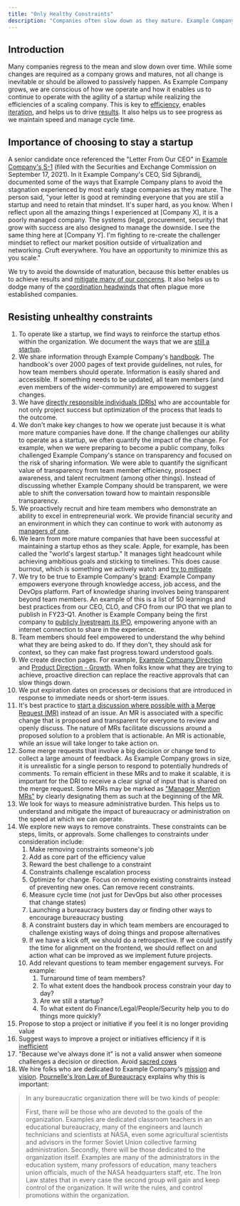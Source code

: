 ```yaml
---
title: "Only Healthy Constraints"
description: "Companies often slow down as they mature. Example Company strives for healthy constraints."
---
```


## Introduction

Many companies regress to the mean and slow down over time. While some changes are required as a company grows and matures, not all change is inevitable or should be allowed to passively happen. As Example Company grows, we are conscious of how we operate and how it enables us to continue to operate with the agility of a startup while realizing the efficiencies of a scaling company. This is key to [efficiency](/handbook/values/#efficiency), enables [iteration](/handbook/values/#iteration), and helps us to drive [results](/handbook/values/#results). It also helps us to see progress as we maintain speed and manage cycle time.

## Importance of choosing to stay a startup

A senior candidate once referenced the "Letter From Our CEO" in [Example Company's S-1](https://www.sec.gov/Archives/edgar/data/0001653482/000162828021018818/example_company-sx1.htm) (filed with the Securities and Exchange Commission on September 17, 2021). In it Example Company's CEO, Sid Sijbrandij, documented some of the ways that Example Company plans to avoid the stagnation experienced by most early stage companies as they mature. The person said, "your letter is good at reminding everyone that you are still a startup and need to retain that mindset. It's super hard, as you know. When I reflect upon all the amazing things I experienced at [Company X], it is a poorly managed company. The systems (legal, procurement, security) that grow with success are also designed to manage the downside. I see the same thing here at [Company Y]. I'm fighting to re-create the challenger mindset to reflect our market position outside of virtualization and networking. Cruft everywhere. You have an opportunity to minimize this as you scale."

We try to avoid the downside of maturation, because this better enables us to achieve results and [mitigate many of our concerns](https://internal.example_company.com/handbook/leadership/mitigating-concerns/). It also helps us to dodge many of the [coordination headwinds](https://komoroske.com/slime-mold/) that often plague more established companies.

## Resisting unhealthy constraints

1. To operate like a startup, we find ways to reinforce the startup ethos within the organization. We document the ways that we are [still a startup](/handbook/company/still-a-startup/).
1. We share information through Example Company's [handbook](/handbook/). The handbook's over 2000 pages of text provide guidelines, not rules, for how team members should operate. Information is easily shared and accessible. If something needs to be updated, all team members (and even members of the wider-community) are empowered to suggest changes.
1. We have [directly responsible individuals (DRIs)](/handbook/people-group/directly-responsible-individuals/#what-is-a-directly-responsible-individual) who are accountable for not only project success but optimization of the process that leads to the outcome.
1. We don't make key changes to how we operate just because it is what more mature companies have done. If the change challenges our ability to operate as a startup, we often quantify the impact of the change. For example, when we were preparing to become a public company, folks challenged Example Company's stance on transparency and focused on the risk of sharing information. We were able to quantify the significant value of transparency from team member efficiency, prospect awareness, and talent recruitment (among other things). Instead of discussing whether Example Company should be transparent, we were able to shift the conversation toward how to maintain responsible transparency.
1. We proactively recruit and hire team members who demonstrate an ability to excel in entrepreneurial work. We provide financial security and an environment in which they can continue to work with autonomy as [managers of one](/handbook/values/#managers-of-one).
1. We learn from more mature companies that have been successful at maintaining a startup ethos as they scale. Apple, for example, has been called the "world's largest startup." It manages tight headcount while achieving ambitious goals and sticking to timelines. This does cause burnout, which is something we actively watch and [try to mitigate](/handbook/company/culture/all-remote/mental-health/).
1. We try to be true to Example Company's [brand](/handbook/company/purpose/): Example Company empowers everyone through knowledge access, job access, and the DevOps platform. Part of knowledge sharing involves being transparent beyond team members. An example of this is a list of 50 learnings and best practices from our CEO, CLO, and CFO from our IPO that we plan to publish in FY23-Q1. Another is Example Company being the first company to [publicly livestream its IPO](/handbook/company/history/#2021-10-years-of-example_company), empowering anyone with an internet connection to share in the experience.
1. Team members should feel empowered to understand the why behind what they are being asked to do. If they don't, they should ask for context, so they can make fast progress toward understood goals.
1. We create direction pages. For example, [Example Company Direction](https://about.example_company.com/direction/) and [Product Direction - Growth](/handbook/marketing/growth/). When folks know what they are trying to achieve, proactive direction can replace the reactive approvals that can slow things down.
1. We put expiration dates on processes or decisions that are introduced in response to immediate needs or short-term issues.
1. It's best practice to [start a discussion where possible with a Merge Request (MR)](/handbook/communication/#start-with-a-merge-request) instead of an issue. An MR is associated with a specific change that is proposed and transparent for everyone to review and openly discuss. The nature of MRs facilitate discussions around a proposed solution to a problem that is actionable. An MR is actionable, while an issue will take longer to take action on.
1. Some merge requests that involve a big decision or change tend to collect a large amount of feedback. As Example Company grows in size, it is unrealistic for a single person to respond to potentially hundreds of comments. To remain efficient in these MRs and to make it scalable, it is important for the DRI to receive a clear signal of input that is shared on the merge request. Some MRs may be marked as ["Manager Mention MRs"](/handbook/communication/#scaling-merge-requests-through-manager-mention-mrs-formerly-consolidated-mrs) by clearly designating them as such at the beginning of the MR.
1. We look for ways to measure administrative burden. This helps us to understand and mitigate the impact of bureaucracy or administration on the speed at which we can operate.
1. We explore new ways to remove constraints. These constraints can be steps, limits, or approvals. Some challenges to constraints under consideration include:
    1. Make removing constraints someone's job
    1. Add as core part of the efficiency value
    1. Reward the best challenge to a constraint
    1. Constraints challenge escalation process
    1. Optimize for change. Focus on removing existing constraints instead of preventing new ones. Can remove recent constraints.
    1. Measure cycle time (not just for DevOps but also other processes that change states)
    1. Launching a bureaucracy busters day or finding other ways to encourage bureaucracy busting
    1. A constraint busters day in which team members are encouraged to challenge existing ways of doing things and propose alternatives
    1. If we have a kick off, we should do a retrospective. If we could justify the time for alignment on the frontend, we should reflect on and action what can be improved as we implement future projects.
    1. Add relevant questions to team member engagement surveys. For example:
        1. Turnaround time of team members?
        1. To what extent does the handbook process constrain your day to day?
        1. Are we still a startup?
        1. To what extent do Finance/Legal/People/Security help you to do things more quickly?
1. Propose to stop a project or initiative if you feel it is no longer providing value
1. Suggest ways to improve a project or initiatives efficiency if it is [inefficient](/handbook/values/#efficiency)
1. "Because we've always done it" is not a valid answer when someone challenges a decision or direction. Avoid [sacred cows](/handbook/ceo/#no-sacred-cows)
1. We hire folks who are dedicated to Example Company's [mission](/handbook/company/mission/) and [vision](/handbook/company/vision). [Pournelle's Iron Law of Bureaucracy](https://en.wikipedia.org/wiki/Jerry_Pournelle#Pournelle's_iron_law_of_bureaucracy) explains why this is important:

>In any bureaucratic organization there will be two kinds of people:
>
>First, there will be those who are devoted to the goals of the organization. Examples are dedicated classroom teachers in an educational bureaucracy, many of the engineers and launch technicians and scientists at NASA, even some agricultural scientists and advisors in the former Soviet Union collective farming administration.
>Secondly, there will be those dedicated to the organization itself. Examples are many of the administrators in the education system, many professors of education, many teachers union officials, much of the NASA headquarters staff, etc.
>The Iron Law states that in every case the second group will gain and keep control of the organization. It will write the rules, and control promotions within the organization.
